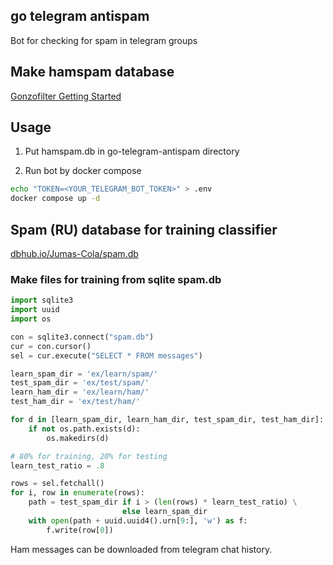 ## go telegram antispam

Bot for checking for spam in telegram groups

## Make hamspam database

[Gonzofilter Getting Started](https://github.com/gsauthof/gonzofilter#getting-started)

## Usage

1. Put hamspam.db in go-telegram-antispam directory

2. Run bot by docker compose

```bash
echo "TOKEN=<YOUR_TELEGRAM_BOT_TOKEN>" > .env
docker compose up -d
```

## Spam (RU) database for training classifier

[dbhub.io/Jumas-Cola/spam.db](https://dbhub.io/Jumas-Cola/spam.db)

### Make files for training from sqlite spam.db

```python
import sqlite3
import uuid
import os

con = sqlite3.connect("spam.db")
cur = con.cursor()
sel = cur.execute("SELECT * FROM messages")

learn_spam_dir = 'ex/learn/spam/'
test_spam_dir = 'ex/test/spam/'
learn_ham_dir = 'ex/learn/ham/'
test_ham_dir = 'ex/test/ham/'

for d in [learn_spam_dir, learn_ham_dir, test_spam_dir, test_ham_dir]:
    if not os.path.exists(d):
        os.makedirs(d)

# 80% for training, 20% for testing
learn_test_ratio = .8

rows = sel.fetchall()
for i, row in enumerate(rows):
    path = test_spam_dir if i > (len(rows) * learn_test_ratio) \
                         else learn_spam_dir
    with open(path + uuid.uuid4().urn[9:], 'w') as f:
        f.write(row[0])
```

Ham messages can be downloaded from telegram chat history.
